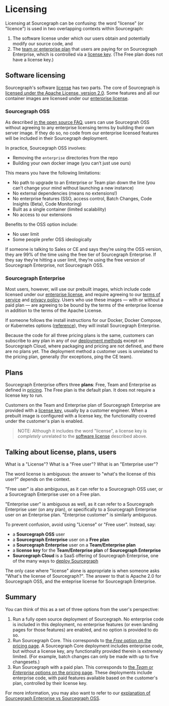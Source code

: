 # Licensing

Licensing at Sourcegraph can be confusing: the word "license" (or "licence") is used in two overlapping contexts within Sourcegraph:

1. The software license under which our users obtain and potentially modify our source code, and
2. The [team or enterprise plan](https://about.sourcegraph.com/pricing) that users are paying for on Sourcegraph Enterprise, which is controlled via a [license key](../../../ce/process/license_keys.md). (The Free plan does not have a license key.)

## Software licensing

Sourcegraph's software [license](https://sourcegraph.com/github.com/sourcegraph/sourcegraph/-/blob/LICENSE) has two parts. The core of Sourcegraph is [licensed under the Apache License, version 2.0](https://github.com/sourcegraph/sourcegraph/blob/main/LICENSE.apache). Some features and all our container images are licensed under our [enterprise license](https://github.com/sourcegraph/sourcegraph/blob/main/LICENSE.enterprise).

### Sourcegraph OSS

As described [in the open source FAQ](../../../../company-info-and-process/community/faq.md#is-all-of-sourcegraph-open-source), users can use Sourcegrah OSS without agreeing to any enterprise licensing terms by building their own server image. If they do so, no code from our enterprise licensed features will be included in their Sourcegraph deployment.

In practice, Sourcegraph OSS involves:

- Removing the `enterprise` directories from the repo
- Building your own docker image (you can’t just use ours)

This means you have the following limitations:

- No path to upgrade to an Enterprise or Team plan down the line (you can’t change your mind without launching a new instance)
- No external dependencies (means no extensions!)
- No enterprise features (SSO, access control, Batch Changes, Code Insights (Beta), Code Monitoring)
- Built as a single container (limited scalability)
- No access to our extensions

Benefits to the OSS option include:

- No user limit
- Some people prefer OSS ideologically

If someone is talking to Sales or CE and says they’re using the OSS version, they are 99% of the time using the free tier of Sourcegraph Enterprise. If they say they’re hitting a user limit, they’re using the free version of Sourcegraph Enterprise, not Sourcegraph OSS.

### Sourcegraph Enterprise

Most users, however, will use our prebuilt images, which include code licensed under our [enterprise license](https://github.com/sourcegraph/sourcegraph/blob/main/LICENSE.enterprise), and require agreeing to our [terms of service](https://about.sourcegraph.com/terms/) and [privacy policy](https://about.sourcegraph.com/privacy). Users who use these images — with or without a paid plan — are agreeing to be bound by the terms of the enterprise license in addition to the terms of the Apache License.

If someone follows the install instructions for our Docker, Docker Compose, or Kubernetes options ([reference](https://docs.sourcegraph.com/admin/install)), they will install Sourcegraph Enterprise.

Because the code for all three pricing plans is the same, customers can subscribe to any plan in any of our [deployment methods](https://docs.sourcegraph.com/admin/install) except on Sourcegraph Cloud, where packaging and pricing are not defined, and there are no plans yet. The deployment method a customer uses is unrelated to the pricing plan, generally (for exceptions, ping the CE team).

## Plans

Sourcegraph Enterprise offers three **plans**: Free, Team and Enterprise as defined in [pricing](https://about.sourcegraph.com/pricing/). The Free plan is the default plan. It does not require a license key to run.

Customers on the Team and Enterprise plan of Sourcegraph Enterprise are provided with a [license key](../..../../../ce/process/license_keys.md), usually by a customer engineer. When a prebuilt image is configured with a license key, the functionality covered under the customer's plan is enabled.

> NOTE: Although it includes the word "license", a license key is _completely_ unrelated to the [software license](#software-licensing) described above.

## Talking about license, plans, users

What is a "License"? What is a "Free user"? What is an "Enterprise user"?

The word license is ambiguous: the answer to "what's the license of this user?" depends on the context.

"Free user" is also ambiguous, as it can refer to a Sourcegraph OSS user, or a Sourcegraph Enterprise user on a Free plan.

"Enterprise user" is ambiguous as well, as it can refer to a Sourcegraph Enterprise user (on any plan), or specifically to a Sourcegraph Enterprise user on an Enterprise plan. "Enterprise customer" is similarly ambiguous.

To prevent confusion, avoid using "License" or "Free user". Instead, say:

- a **Sourcegraph OSS** user
- a **Sourcegraph Enterprise** user on a **Free plan**
- a **Sourcegraph Enterprise** user on a **Team/Enterprise plan**
- a **license key** for the **Team/Enterprise plan** of **Sourcegraph Enterprise**
- **Sourcegraph Cloud** is a SaaS offering of Sourcegraph Enterprise, one of the many ways to [deploy Sourcegraph](../../../ce/onboarding/deployment-methods.md)

The only case where "license" alone is appropriate is when someone asks "What's the license of Sourcegraph?". The answer to that is Apache 2.0 for Sourcegraph OSS, and the enteprise license for Sourcegraph Enterprise.

## Summary

You can think of this as a set of three options from the user's perspective:

1. Run a fully open source deployment of Sourcegraph. No enterprise code is included in this deployment, no enterprise features (or even landing pages for those features) are enabled, and no option is provided to do so.
2. Run Sourcegraph Core. This corresponds to [the _Free_ option on the pricing page](https://about.sourcegraph.com/pricing/). A Sourcegraph Core deployment includes enterprise code, but without a license key, any functionality provided therein is extremely limited. (For example, batch changes can only be made with up to five changesets.)
3. Run Sourcegraph with a paid plan. This corresponds to [the _Team_ or _Enterprise_ options on the pricing page](https://about.sourcegraph.com/pricing/). These deployments include enterprise code, with paid features available based on the customer's plan, controlled by their license key.

For more information, you may also want to refer to our [explanation of Sourcegraph Enterprise vs Sourcegraph OSS](../../../ce/onboarding/enterprise-vs-oss.md).
